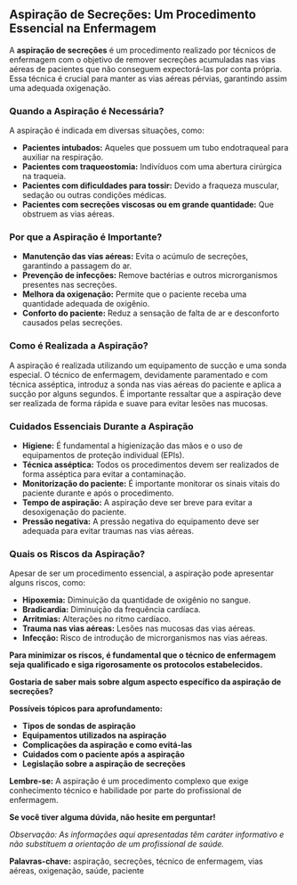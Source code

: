 ## Aspiração de Secreções: Um Procedimento Essencial na Enfermagem

A **aspiração de secreções** é um procedimento realizado por técnicos de enfermagem com o objetivo de remover secreções acumuladas nas vias aéreas de pacientes que não conseguem expectorá-las por conta própria. Essa técnica é crucial para manter as vias aéreas pérvias, garantindo assim uma adequada oxigenação.

### Quando a Aspiração é Necessária?

A aspiração é indicada em diversas situações, como:

- **Pacientes intubados:** Aqueles que possuem um tubo endotraqueal para auxiliar na respiração.
- **Pacientes com traqueostomia:** Indivíduos com uma abertura cirúrgica na traqueia.
- **Pacientes com dificuldades para tossir:** Devido a fraqueza muscular, sedação ou outras condições médicas.
- **Pacientes com secreções viscosas ou em grande quantidade:** Que obstruem as vias aéreas.

### Por que a Aspiração é Importante?

- **Manutenção das vias aéreas:** Evita o acúmulo de secreções, garantindo a passagem do ar.
- **Prevenção de infecções:** Remove bactérias e outros microrganismos presentes nas secreções.
- **Melhora da oxigenação:** Permite que o paciente receba uma quantidade adequada de oxigênio.
- **Conforto do paciente:** Reduz a sensação de falta de ar e desconforto causados pelas secreções.

### Como é Realizada a Aspiração?

A aspiração é realizada utilizando um equipamento de sucção e uma sonda especial. O técnico de enfermagem, devidamente paramentado e com técnica asséptica, introduz a sonda nas vias aéreas do paciente e aplica a sucção por alguns segundos. É importante ressaltar que a aspiração deve ser realizada de forma rápida e suave para evitar lesões nas mucosas.

### Cuidados Essenciais Durante a Aspiração

- **Higiene:** É fundamental a higienização das mãos e o uso de equipamentos de proteção individual (EPIs).
- **Técnica asséptica:** Todos os procedimentos devem ser realizados de forma asséptica para evitar a contaminação.
- **Monitorização do paciente:** É importante monitorar os sinais vitais do paciente durante e após o procedimento.
- **Tempo de aspiração:** A aspiração deve ser breve para evitar a desoxigenação do paciente.
- **Pressão negativa:** A pressão negativa do equipamento deve ser adequada para evitar traumas nas vias aéreas.

### Quais os Riscos da Aspiração?

Apesar de ser um procedimento essencial, a aspiração pode apresentar alguns riscos, como:

- **Hipoxemia:** Diminuição da quantidade de oxigênio no sangue.
- **Bradicardia:** Diminuição da frequência cardíaca.
- **Arritmias:** Alterações no ritmo cardíaco.
- **Trauma nas vias aéreas:** Lesões nas mucosas das vias aéreas.
- **Infecção:** Risco de introdução de microrganismos nas vias aéreas.

**Para minimizar os riscos, é fundamental que o técnico de enfermagem seja qualificado e siga rigorosamente os protocolos estabelecidos.**

**Gostaria de saber mais sobre algum aspecto específico da aspiração de secreções?**

**Possíveis tópicos para aprofundamento:**

- **Tipos de sondas de aspiração**
- **Equipamentos utilizados na aspiração**
- **Complicações da aspiração e como evitá-las**
- **Cuidados com o paciente após a aspiração**
- **Legislação sobre a aspiração de secreções**

**Lembre-se:** A aspiração é um procedimento complexo que exige conhecimento técnico e habilidade por parte do profissional de enfermagem.

**Se você tiver alguma dúvida, não hesite em perguntar!**

_Observação: As informações aqui apresentadas têm caráter informativo e não substituem a orientação de um profissional de saúde._

**Palavras-chave:** aspiração, secreções, técnico de enfermagem, vias aéreas, oxigenação, saúde, paciente
